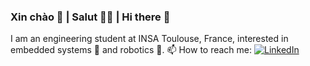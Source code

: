 ### Xin chào 🤗 | Salut 🙋‍♂️ | Hi there 👋
I am an engineering student at INSA Toulouse, France, interested in embedded systems 🦾 and robotics 🤖.
📫 How to reach me: [![LinkedIn](https://www.flaticon.com/free-icon/linkedin_3536505?term=linkedin&page=1&position=1&origin=tag&related_id=3536505)](https://www.linkedin.com/in/triet-nguyen-vn/)

<!--
**trietngh/trietngh** is a ✨ _special_ ✨ repository because its `README.md` (this file) appears on your GitHub profile.

Here are some ideas to get you started:

- 🔭 I’m currently working on ...
- 🌱 I’m currently learning ...
- 👯 I’m looking to collaborate on ...
- 🤔 I’m looking for help with ...
- 💬 Ask me about ...
- 📫 How to reach me: ...
- 😄 Pronouns: ...
- ⚡ Fun fact: ...
-->
